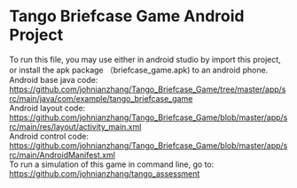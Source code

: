 <h1> Tango Briefcase Game Android Project </h1>
To run this file, you may use either in android studio by import this project, or install the apk package （briefcase_game.apk) to an android phone. 
<br/>
Android base java code: <a href="https://github.com/johnianzhang/Tango_Briefcase_Game/tree/master/app/src/main/java/com/example/tango_briefcase_game">https://github.com/johnianzhang/Tango_Briefcase_Game/tree/master/app/src/main/java/com/example/tango_briefcase_game</a>
<br/>
Android layout code:<a
href="https://github.com/johnianzhang/Tango_Briefcase_Game/blob/master/app/src/main/res/layout/activity_main.xml">
https://github.com/johnianzhang/Tango_Briefcase_Game/blob/master/app/src/main/res/layout/activity_main.xml</a>
<br/>
Android control code:<a
href="https://github.com/johnianzhang/Tango_Briefcase_Game/blob/master/app/src/main/AndroidManifest.xml">
https://github.com/johnianzhang/Tango_Briefcase_Game/blob/master/app/src/main/AndroidManifest.xml</a>
<br/>
To run a simulation of this game in command line, go to: <a href="https://github.com/johnianzhang/tango_assessment">https://github.com/johnianzhang/tango_assessment</a>
